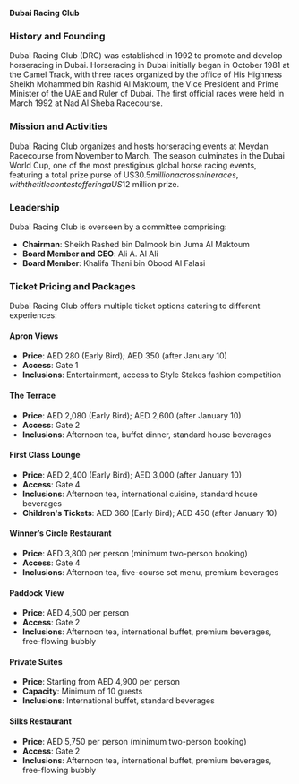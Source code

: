 **Dubai Racing Club**

### History and Founding
Dubai Racing Club (DRC) was established in 1992 to promote and develop horseracing in Dubai. Horseracing in Dubai initially began in October 1981 at the Camel Track, with three races organized by the office of His Highness Sheikh Mohammed bin Rashid Al Maktoum, the Vice President and Prime Minister of the UAE and Ruler of Dubai. The first official races were held in March 1992 at Nad Al Sheba Racecourse.

### Mission and Activities
Dubai Racing Club organizes and hosts horseracing events at Meydan Racecourse from November to March. The season culminates in the Dubai World Cup, one of the most prestigious global horse racing events, featuring a total prize purse of US$30.5 million across nine races, with the title contest offering a US$12 million prize.

### Leadership
Dubai Racing Club is overseen by a committee comprising:
- **Chairman**: Sheikh Rashed bin Dalmook bin Juma Al Maktoum
- **Board Member and CEO**: Ali A. Al Ali
- **Board Member**: Khalifa Thani bin Obood Al Falasi

### Ticket Pricing and Packages
Dubai Racing Club offers multiple ticket options catering to different experiences:

#### **Apron Views**
- **Price**: AED 280 (Early Bird); AED 350 (after January 10)
- **Access**: Gate 1
- **Inclusions**: Entertainment, access to Style Stakes fashion competition

#### **The Terrace**
- **Price**: AED 2,080 (Early Bird); AED 2,600 (after January 10)
- **Access**: Gate 2
- **Inclusions**: Afternoon tea, buffet dinner, standard house beverages

#### **First Class Lounge**
- **Price**: AED 2,400 (Early Bird); AED 3,000 (after January 10)
- **Access**: Gate 4
- **Inclusions**: Afternoon tea, international cuisine, standard house beverages
- **Children's Tickets**: AED 360 (Early Bird); AED 450 (after January 10)

#### **Winner’s Circle Restaurant**
- **Price**: AED 3,800 per person (minimum two-person booking)
- **Access**: Gate 4
- **Inclusions**: Afternoon tea, five-course set menu, premium beverages

#### **Paddock View**
- **Price**: AED 4,500 per person
- **Access**: Gate 2
- **Inclusions**: Afternoon tea, international buffet, premium beverages, free-flowing bubbly

#### **Private Suites**
- **Price**: Starting from AED 4,900 per person
- **Capacity**: Minimum of 10 guests
- **Inclusions**: International buffet, standard beverages

#### **Silks Restaurant**
- **Price**: AED 5,750 per person (minimum two-person booking)
- **Access**: Gate 2
- **Inclusions**: Afternoon tea, international buffet, premium beverages, free-flowing bubbly

